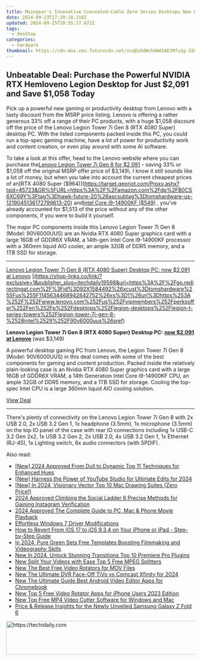 ```yaml
---
title: Maingear's Innovative Concealed-Cable Zero Series Desktops Now On Sale - Beginning at $1,399 for High-Quality Models
date: 2024-09-23T17:29:28.216Z
updated: 2024-09-25T20:55:17.672Z
tags:
  - desktop
categories:
  - hardware
thumbnail: https://cdn.mos.cms.futurecdn.net/ozqDihdWshdHA5AE2Mfu3g-320-80.jpg
---
```


## Unbeatable Deal: Purchase the Powerful NVIDIA RTX Hemloveno Legion Desktop for Just $2,091 and Save $1,058 Today

Pick up a powerful new gaming or productivity desktop from Lenovo with a tasty discount from the MSRP price listing. Lenovo is offering a rather generous 33% off a range of their PC products, with a huge $1,058 discount off the price of the Lenovo Legion Tower 7i Gen 8 (RTX 4080 Super) desktop PC. With the listed components packed inside this PC, you could run a top-spec gaming machine, have a lot of power for productivity work and content creation, or even play around with some AI software.

 To take a look at this offer, head to the Lenovo website where you can purchase the[Lenovo Legion Tower 7i Gen 8 for $2,091](https://shop-links.co/link/?exclusive=1&publisher_slug=itechdaily19598&url=https%3A%2F%2Fgo.redirectingat.com%2F%3Fid%3D92X1584492%26xcust%3Dtomshardware%255Fus%255F7250785057104458830%26xs%3D1%26url%3Dhttps%253A%252F%252Fwww.lenovo.com%252Fus%252Fvipmembers%252Fperksoffer%252Fen%252Fp%252Fdesktops%252Flegion-desktops%252Flegion-t-series-towers%252Flegion-tower-7i-gen-8-%2528intel%2529%252F90v6000uus%26sref%3Dhttps%253A%252F%252Fwww.tomshardware.com%252Fdesktops%252Fgaming-pcs%252Flenovos-rtx-4080-super-powered-legion-tower-desktop-pc-now-only-dollar1058) \- saving 33% or $1,058 off the original MSRP offer price of $3,149\. I know it still sounds like a lot of money, but when you take into account the current cheapest prices of an[RTX 4080 Super ($964)](https://target.georiot.com/Proxy.ashx?tsid=45723&GR%5FURL=https%3A%2F%2Famazon.com%2Fdp%2FB0CS6XC69Y%3Ftag%3Dhawk-future-20%26ascsubtag%3Dtomshardware-us-1219045136172799613-20) and[Intel Core i9-14900KF ($549)](https://www.bhphotovideo.com/c/product/1781470-REG/intel%5Fbx8071514900kf%5Fcore%5Fi9%5F14900kf%5F24%5Fcore%5Flga.html?BI=20811&KBID=16572&SID=tomshardware-us-1040869819776067337) , you've already accounted for $1,513 of the price without any of the other components, if you were to build it yourself.

 The major PC components inside this Lenovo Legion Tower 7i Gen 8 (Model: 90V6000UUS) are an Nvidia RTX 4080 Super graphics card with a large 16GB of GDDR6X VRAM, a 14th-gen Intel Core i9-14900KF processor with a 360mm liquid AIO cooler, an ample 32GB of DDR5 memory, and a 1TB SSD for storage.

---

[Lenovo Legion Tower 7i Gen 8 (RTX 4080 Super) Desktop PC: now $2,091 at Lenovo](https://cdn.mos.cms.futurecdn.net/YedtNpP3DEhALxoz7LrgEP-200-100.png "Lenovo Legion Tower 7i Gen 8 (RTX 4080 Super) Desktop PC: now $2,091 at Lenovo") ](https://shop-links.co/link/?exclusive=1&publisher_slug=itechdaily19598&url=https%3A%2F%2Fgo.redirectingat.com%2F%3Fid%3D92X1584492%26xcust%3Dtomshardware%255Fus%255F1145634468942842752%26xs%3D1%26url%3Dhttps%253A%252F%252Fwww.lenovo.com%252Fus%252Fvipmembers%252Fperksoffer%252Fen%252Fp%252Fdesktops%252Flegion-desktops%252Flegion-t-series-towers%252Flegion-tower-7i-gen-8-%2528intel%2529%252F90v6000uus%26sref)

 **Lenovo Legion Tower 7i Gen 8 (RTX 4080 Super) Desktop PC:** [**now $2,091 at Lenovo**](https://shop-links.co/link/?exclusive=1&publisher_slug=itechdaily19598&url=https%3A%2F%2Fgo.redirectingat.com%2F%3Fid%3D92X1584492%26xcust%3Dtomshardware%255Fus%255F2325518139888706207%26xs%3D1%26url%3Dhttps%253A%252F%252Fwww.lenovo.com%252Fus%252Fvipmembers%252Fperksoffer%252Fen%252Fp%252Fdesktops%252Flegion-desktops%252Flegion-t-series-towers%252Flegion-tower-7i-gen-8-%2528intel%2529%252F90v6000uus%26sref) (was $3,149)

 A powerful desktop gaming PC from Lenovo, the Legion Tower 7i Gen 8 (Model: 90V6000UUS) in this deal comes with some of the best components for gaming and content production. Packed inside the relatively plain-looking case is an Nvidia RTX 4080 Super graphics card with a large 16GB of GDDR6X VRAM, a 14th Generation Intel Core i9-14900KF CPU, an ample 32GB of DDR5 memory, and a 1TB SSD for storage. Cooling the top-spec Intel CPU is a large 360mm liquid AIO cooling solution.

[View Deal](https://shop-links.co/link/?exclusive=1&publisher_slug=itechdaily19598&url=https%3A%2F%2Fgo.redirectingat.com%2F%3Fid%3D92X1584492%26xcust%3Dtomshardware%255Fus%255F1145634468942842752%26xs%3D1%26url%3Dhttps%253A%252F%252Fwww.lenovo.com%252Fus%252Fvipmembers%252Fperksoffer%252Fen%252Fp%252Fdesktops%252Flegion-desktops%252Flegion-t-series-towers%252Flegion-tower-7i-gen-8-%2528intel%2529%252F90v6000uus%26sref)

---

 There's plenty of connectivity on the Lenovo Legion Tower 7i Gen 8 with 2x USB 2.0, 2x USB 3.2 Gen 1, 1x headphone (3.5mm), 1x microphone (3.5mm) on the top IO panel of the case with rear IO connections including 1x USB-C 3.2 Gen 2x2, 1x USB 3.2 Gen 2, 2x USB 2.0, 4x USB 3.2 Gen 1, 1x Ethernet (RJ-45), 1x Lighting switch, 6x audio connectors (with SPDIF).

<ins class="adsbygoogle"
     style="display:block"
     data-ad-format="autorelaxed"
     data-ad-client="ca-pub-7571918770474297"
     data-ad-slot="1223367746"></ins>

<ins class="adsbygoogle"
     style="display:block"
     data-ad-client="ca-pub-7571918770474297"
     data-ad-slot="8358498916"
     data-ad-format="auto"
     data-full-width-responsive="true"></ins>

<span class="atpl-alsoreadstyle">Also read:</span>
<div><ul>
<li><a href="https://article-posts.techidaily.com/new-2024-approved-from-dull-to-dynamic-top-11-techniques-for-enhanced-hues/"><u>[New] 2024 Approved From Dull to Dynamic Top 11 Techniques for Enhanced Hues</u></a></li>
<li><a href="https://eaxpv-info.techidaily.com/new-harness-the-power-of-youtube-studio-for-ultimate-edits-for-2024/"><u>[New] Harness the Power of YouTube Studio for Ultimate Edits for 2024</u></a></li>
<li><a href="https://vp-tips.techidaily.com/new-in-2024-visionary-vector-top-10-mac-drawing-suites-zero-price/"><u>[New] In 2024, Visionary Vector Top 10 Mac Drawing Suites (Zero Price!)</u></a></li>
<li><a href="https://instagram-video-recordings.techidaily.com/2024-approved-climbing-the-social-ladder-6-precise-methods-for-gaining-instagram-verification/"><u>2024 Approved Climbing the Social Ladder 6 Precise Methods for Gaining Instagram Verification</u></a></li>
<li><a href="https://desktop-recording.techidaily.com/2024-approved-the-complete-guide-to-pc-mac-and-phone-movie-playback/"><u>2024 Approved The Complete Guide to PC, Mac & Phone Movie Playback</u></a></li>
<li><a href="https://driver-install.techidaily.com/effortless-windows-7-driver-modifications/"><u>Effortless Windows 7 Driver Modifications</u></a></li>
<li><a href="https://techtrends.techidaily.com/how-to-revert-from-ios-17-to-ios-934-on-your-iphone-or-ipad-step-by-step-guide/"><u>How to Revert From iOS 17 to iOS 9.3.4 on Your iPhone or iPad - Step-by-Step Guide</u></a></li>
<li><a href="https://extra-support.techidaily.com/in-2024-pure-green-sets-free-templates-boosting-filmmaking-and-videography-skills/"><u>In 2024, Pure Green Sets Free Templates Boosting Filmmaking and Videography Skills</u></a></li>
<li><a href="https://ai-video-apps.techidaily.com/new-in-2024-unlock-stunning-transitions-top-10-premiere-pro-plugins/"><u>New In 2024, Unlock Stunning Transitions Top 10 Premiere Pro Plugins</u></a></li>
<li><a href="https://ai-video-apps.techidaily.com/new-split-your-videos-with-ease-top-5-free-mpeg-splitters/"><u>New Split Your Videos with Ease Top 5 Free MPEG Splitters</u></a></li>
<li><a href="https://ai-video-apps.techidaily.com/new-the-best-free-video-rotators-for-mov-files/"><u>New The Best Free Video Rotators for MOV Files</u></a></li>
<li><a href="https://ai-video-apps.techidaily.com/new-the-ultimate-dvr-face-off-tivo-vs-comcast-xfinity-for-2024/"><u>New The Ultimate DVR Face-Off TiVo vs Comcast Xfinity for 2024</u></a></li>
<li><a href="https://ai-video-apps.techidaily.com/new-the-ultimate-guide-best-android-video-editor-apps-for-chromebook/"><u>New The Ultimate Guide Best Android Video Editor Apps for Chromebook</u></a></li>
<li><a href="https://ai-video-apps.techidaily.com/new-top-5-free-video-rotator-apps-for-iphone-users-2023-edition/"><u>New Top 5 Free Video Rotator Apps for iPhone Users 2023 Edition</u></a></li>
<li><a href="https://ai-video-apps.techidaily.com/new-top-free-mp4-video-cutter-software-for-windows-and-mac/"><u>New Top Free MP4 Video Cutter Software for Windows and Mac</u></a></li>
<li><a href="https://techtrends.techidaily.com/price-and-release-insights-for-the-newly-unveiled-samsung-galaxy-z-fold-6/"><u>Price & Release Insights for the Newly Unveiled Samsung Galaxy Z Fold 6</u></a></li>
</ul></div>

<!-- affiliate ads begin -->
<a href="https://ephamedtechinc.pxf.io/c/5597632/2136620/26400" target="_top" id="2136620">
  <img src="//a.impactradius-go.com/display-ad/26400-2136620" border="0" alt="https://techidaily.com" width="728" height="90"/>
</a>
<img height="0" width="0" src="https://ephamedtechinc.pxf.io/i/5597632/2136620/26400" style="position:absolute;visibility:hidden;" border="0" />
<!-- affiliate ads end -->

